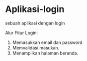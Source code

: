# Aplikasi-login
sebuah aplikasi dengan login

Alur Fitur Login:
1. Memasukkan email dan password
2. Memvalidasi masukan.
3. Menampilkan halaman beranda.
